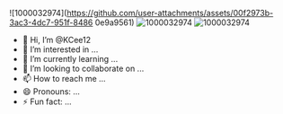 ![1000032974](https://github.com/user-attachments/assets/00f2973b-3ac3-4dc7-951f-8486
0e9a9561)
![1000032974](https://github.com/user-attachments/assets/936e4f67-ce62-43de-ba9f-ccf742b46d31)
![1000032974](https://github.com/user-attachments/assets/db9eef64-8980-4890-bc15-9c18791fb85c)
- 👋 Hi, I’m @KCee12
- 👀 I’m interested in ...
- 🌱 I’m currently learning ...
- 💞️ I’m looking to collaborate on ...
- 📫 How to reach me ...
- 😄 Pronouns: ...
- ⚡ Fun fact: ...

<!---
KCee12/KCee12 is a ✨ special ✨ repository because its `README.md` (this file) appears on your GitHub profile.
You can click the Preview link to take a look at your changes.
--->
